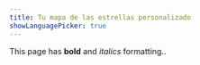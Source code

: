 ```yaml
---
title: Tu mapa de las estrellas personalizado
showLanguagePicker: true
---
```

This page has **bold** and _italics_ formatting.. 